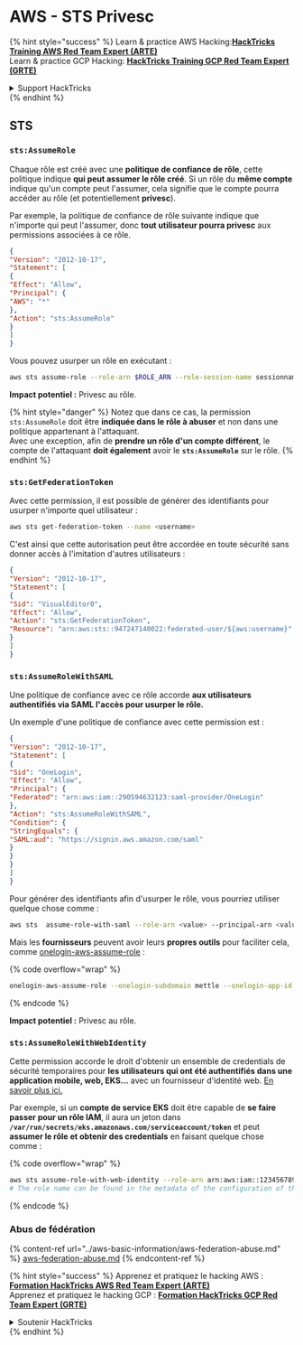 # AWS - STS Privesc

{% hint style="success" %}
Learn & practice AWS Hacking:<img src="../../../.gitbook/assets/image (1) (1) (1) (1).png" alt="" data-size="line">[**HackTricks Training AWS Red Team Expert (ARTE)**](https://training.hacktricks.xyz/courses/arte)<img src="../../../.gitbook/assets/image (1) (1) (1) (1).png" alt="" data-size="line">\
Learn & practice GCP Hacking: <img src="../../../.gitbook/assets/image (2) (1).png" alt="" data-size="line">[**HackTricks Training GCP Red Team Expert (GRTE)**<img src="../../../.gitbook/assets/image (2) (1).png" alt="" data-size="line">](https://training.hacktricks.xyz/courses/grte)

<details>

<summary>Support HackTricks</summary>

* Check the [**subscription plans**](https://github.com/sponsors/carlospolop)!
* **Join the** 💬 [**Discord group**](https://discord.gg/hRep4RUj7f) or the [**telegram group**](https://t.me/peass) or **follow** us on **Twitter** 🐦 [**@hacktricks\_live**](https://twitter.com/hacktricks_live)**.**
* **Share hacking tricks by submitting PRs to the** [**HackTricks**](https://github.com/carlospolop/hacktricks) and [**HackTricks Cloud**](https://github.com/carlospolop/hacktricks-cloud) github repos.

</details>
{% endhint %}

## STS

### `sts:AssumeRole`

Chaque rôle est créé avec une **politique de confiance de rôle**, cette politique indique **qui peut assumer le rôle créé**. Si un rôle du **même compte** indique qu'un compte peut l'assumer, cela signifie que le compte pourra accéder au rôle (et potentiellement **privesc**).

Par exemple, la politique de confiance de rôle suivante indique que n'importe qui peut l'assumer, donc **tout utilisateur pourra privesc** aux permissions associées à ce rôle.
```json
{
"Version": "2012-10-17",
"Statement": [
{
"Effect": "Allow",
"Principal": {
"AWS": "*"
},
"Action": "sts:AssumeRole"
}
]
}
```
Vous pouvez usurper un rôle en exécutant :
```bash
aws sts assume-role --role-arn $ROLE_ARN --role-session-name sessionname
```
**Impact potentiel :** Privesc au rôle.

{% hint style="danger" %}
Notez que dans ce cas, la permission `sts:AssumeRole` doit être **indiquée dans le rôle à abuser** et non dans une politique appartenant à l'attaquant.\
Avec une exception, afin de **prendre un rôle d'un compte différent**, le compte de l'attaquant **doit également** avoir le **`sts:AssumeRole`** sur le rôle.
{% endhint %}

### **`sts:GetFederationToken`**

Avec cette permission, il est possible de générer des identifiants pour usurper n'importe quel utilisateur :
```bash
aws sts get-federation-token --name <username>
```
C'est ainsi que cette autorisation peut être accordée en toute sécurité sans donner accès à l'imitation d'autres utilisateurs :
```json
{
"Version": "2012-10-17",
"Statement": [
{
"Sid": "VisualEditor0",
"Effect": "Allow",
"Action": "sts:GetFederationToken",
"Resource": "arn:aws:sts::947247140022:federated-user/${aws:username}"
}
]
}
```
### `sts:AssumeRoleWithSAML`

Une politique de confiance avec ce rôle accorde **aux utilisateurs authentifiés via SAML l'accès pour usurper le rôle.**

Un exemple d'une politique de confiance avec cette permission est :
```json
{
"Version": "2012-10-17",
"Statement": [
{
"Sid": "OneLogin",
"Effect": "Allow",
"Principal": {
"Federated": "arn:aws:iam::290594632123:saml-provider/OneLogin"
},
"Action": "sts:AssumeRoleWithSAML",
"Condition": {
"StringEquals": {
"SAML:aud": "https://signin.aws.amazon.com/saml"
}
}
}
]
}
```
Pour générer des identifiants afin d'usurper le rôle, vous pourriez utiliser quelque chose comme :
```bash
aws sts  assume-role-with-saml --role-arn <value> --principal-arn <value>
```
Mais les **fournisseurs** peuvent avoir leurs **propres outils** pour faciliter cela, comme [onelogin-aws-assume-role](https://github.com/onelogin/onelogin-python-aws-assume-role) :

{% code overflow="wrap" %}
```bash
onelogin-aws-assume-role --onelogin-subdomain mettle --onelogin-app-id 283740 --aws-region eu-west-1 -z 3600
```
{% endcode %}

**Impact potentiel :** Privesc au rôle.

### `sts:AssumeRoleWithWebIdentity`

Cette permission accorde le droit d'obtenir un ensemble de credentials de sécurité temporaires pour **les utilisateurs qui ont été authentifiés dans une application mobile, web, EKS...** avec un fournisseur d'identité web. [En savoir plus ici.](https://docs.aws.amazon.com/STS/latest/APIReference/API_AssumeRoleWithWebIdentity.html)

Par exemple, si un **compte de service EKS** doit être capable de **se faire passer pour un rôle IAM**, il aura un jeton dans **`/var/run/secrets/eks.amazonaws.com/serviceaccount/token`** et peut **assumer le rôle et obtenir des credentials** en faisant quelque chose comme :

{% code overflow="wrap" %}
```bash
aws sts assume-role-with-web-identity --role-arn arn:aws:iam::123456789098:role/<role_name> --role-session-name something --web-identity-token file:///var/run/secrets/eks.amazonaws.com/serviceaccount/token
# The role name can be found in the metadata of the configuration of the pod
```
{% endcode %}

### Abus de fédération

{% content-ref url="../aws-basic-information/aws-federation-abuse.md" %}
[aws-federation-abuse.md](../aws-basic-information/aws-federation-abuse.md)
{% endcontent-ref %}

{% hint style="success" %}
Apprenez et pratiquez le hacking AWS :<img src="../../../.gitbook/assets/image (1) (1) (1) (1).png" alt="" data-size="line">[**Formation HackTricks AWS Red Team Expert (ARTE)**](https://training.hacktricks.xyz/courses/arte)<img src="../../../.gitbook/assets/image (1) (1) (1) (1).png" alt="" data-size="line">\
Apprenez et pratiquez le hacking GCP : <img src="../../../.gitbook/assets/image (2) (1).png" alt="" data-size="line">[**Formation HackTricks GCP Red Team Expert (GRTE)**<img src="../../../.gitbook/assets/image (2) (1).png" alt="" data-size="line">](https://training.hacktricks.xyz/courses/grte)

<details>

<summary>Soutenir HackTricks</summary>

* Consultez les [**plans d'abonnement**](https://github.com/sponsors/carlospolop)!
* **Rejoignez le** 💬 [**groupe Discord**](https://discord.gg/hRep4RUj7f) ou le [**groupe telegram**](https://t.me/peass) ou **suivez** nous sur **Twitter** 🐦 [**@hacktricks\_live**](https://twitter.com/hacktricks_live)**.**
* **Partagez des astuces de hacking en soumettant des PR aux** [**HackTricks**](https://github.com/carlospolop/hacktricks) et [**HackTricks Cloud**](https://github.com/carlospolop/hacktricks-cloud) dépôts github.

</details>
{% endhint %}
